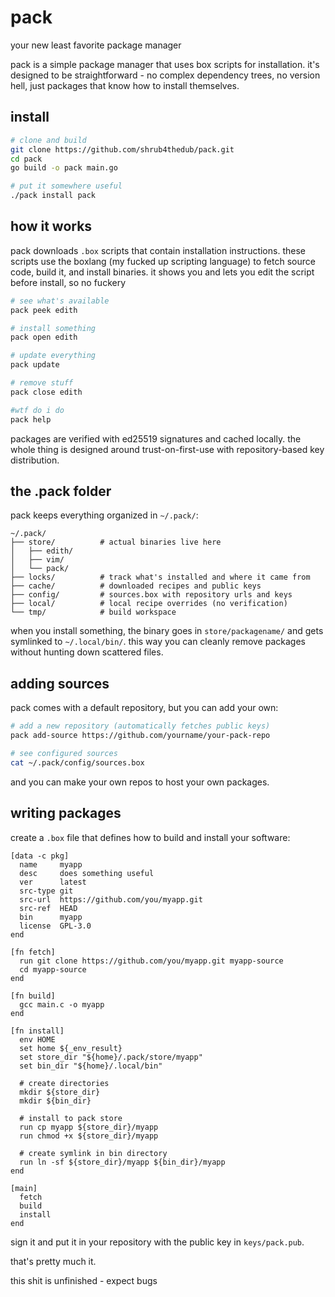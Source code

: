 # pack
your new least favorite package manager

pack is a simple package manager that uses box scripts for installation. it's designed to be straightforward - no complex dependency trees, no version hell, just packages that know how to install themselves.

## install

```bash
# clone and build
git clone https://github.com/shrub4thedub/pack.git
cd pack
go build -o pack main.go

# put it somewhere useful
./pack install pack


```

## how it works

pack downloads `.box` scripts that contain installation instructions. these scripts use the boxlang (my fucked up scripting language) to fetch source code, build it, and install binaries. it shows you and lets you edit the script before install, so no fuckery

```bash
# see what's available
pack peek edith

# install something
pack open edith

# update everything
pack update

# remove stuff
pack close edith

#wtf do i do
pack help
```

packages are verified with ed25519 signatures and cached locally. the whole thing is designed around trust-on-first-use with repository-based key distribution.

## the .pack folder

pack keeps everything organized in `~/.pack/`:

```
~/.pack/
├── store/          # actual binaries live here
│   ├── edith/
│   ├── vim/
│   └── pack/
├── locks/          # track what's installed and where it came from
├── cache/          # downloaded recipes and public keys
├── config/         # sources.box with repository urls and keys
├── local/          # local recipe overrides (no verification)
└── tmp/            # build workspace
```

when you install something, the binary goes in `store/packagename/` and gets symlinked to `~/.local/bin/`. this way you can cleanly remove packages without hunting down scattered files.

## adding sources

pack comes with a default repository, but you can add your own:

```bash
# add a new repository (automatically fetches public keys)
pack add-source https://github.com/yourname/your-pack-repo

# see configured sources
cat ~/.pack/config/sources.box
```
and you can make your own repos to host your own packages.
## writing packages

create a `.box` file that defines how to build and install your software:

```box
[data -c pkg]
  name     myapp
  desc     does something useful
  ver      latest
  src-type git
  src-url  https://github.com/you/myapp.git
  src-ref  HEAD
  bin      myapp
  license  GPL-3.0
end

[fn fetch]
  run git clone https://github.com/you/myapp.git myapp-source
  cd myapp-source
end

[fn build]
  gcc main.c -o myapp 
end

[fn install]
  env HOME
  set home ${_env_result}
  set store_dir "${home}/.pack/store/myapp"
  set bin_dir "${home}/.local/bin"
  
  # create directories
  mkdir ${store_dir}
  mkdir ${bin_dir}
  
  # install to pack store
  run cp myapp ${store_dir}/myapp
  run chmod +x ${store_dir}/myapp
  
  # create symlink in bin directory
  run ln -sf ${store_dir}/myapp ${bin_dir}/myapp
end

[main]
  fetch
  build
  install
end
```

sign it and put it in your repository with the public key in `keys/pack.pub`.

that's pretty much it.

this shit is unfinished - expect bugs
